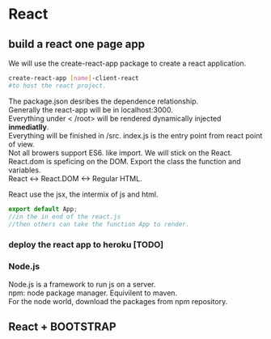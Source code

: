 # React

## build a react one page app

We will use the create-react-app package to create a react application.

```bash
create-react-app [name]-client-react
#to host the react project.
```

The package.json desribes the dependence relationship.  
Generally the react-app will be in localhost:3000.  
Everything under < /root> will be rendered dynamically injected __inmediatlly__.  
Everything will be finished in /src. index.js is the entry point from react point of view.  
Not all browers support ES6. like import. We will stick on the React.  
React.dom is speficing on the DOM.  Export the class the function and variables.  
React <-> React.DOM <-> Regular HTML.

React use the jsx, the intermix of js and html.  
```js
export default App;
//in the in end of the react.js
//then others can take the function App to render.
```

### deploy the react app to heroku [TODO]

### Node.js

Node.js is a framework to run js on a server.  
npm: node package manager. Equivilent to maven.  
For the node world, download the packages from npm repository.

## React + BOOTSTRAP

